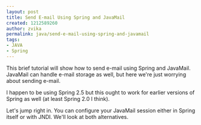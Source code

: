 ```yaml
---
layout: post
title: Send E-mail Using Spring and JavaMail
created: 1212589260
author: zvika
permalink: java/send-e-mail-using-spring-and-javamail
tags:
- JAVA
- Spring
---
```

<p><span class="thmr_call" id="thmr_42"><span class="thmr_call" id="thmr_6"><p>This brief tutorial will show how to send e-mail using Spring and JavaMail. JavaMail can handle e-mail storage as well, but here we're just worrying about sending e-mail.</p>  <p>I happen to be using Spring 2.5 but this ought to work for earlier versions of Spring as well (at least Spring 2.0 I think).</p>  <p>Let's jump right in. You can configure your JavaMail session either in Spring itself or with JNDI. We'll look at both alternatives.</p></span></span></p>
